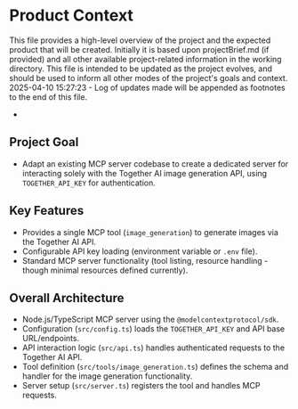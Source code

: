 # Product Context

This file provides a high-level overview of the project and the expected product that will be created. Initially it is based upon projectBrief.md (if provided) and all other available project-related information in the working directory. This file is intended to be updated as the project evolves, and should be used to inform all other modes of the project's goals and context.
2025-04-10 15:27:23 - Log of updates made will be appended as footnotes to the end of this file.

*

## Project Goal

*   Adapt an existing MCP server codebase to create a dedicated server for interacting solely with the Together AI image generation API, using `TOGETHER_API_KEY` for authentication.

## Key Features

*   Provides a single MCP tool (`image_generation`) to generate images via the Together AI API.
*   Configurable API key loading (environment variable or `.env` file).
*   Standard MCP server functionality (tool listing, resource handling - though minimal resources defined currently).

## Overall Architecture

*   Node.js/TypeScript MCP server using the `@modelcontextprotocol/sdk`.
*   Configuration (`src/config.ts`) loads the `TOGETHER_API_KEY` and API base URL/endpoints.
*   API interaction logic (`src/api.ts`) handles authenticated requests to the Together AI API.
*   Tool definition (`src/tools/image_generation.ts`) defines the schema and handler for the image generation functionality.
*   Server setup (`src/server.ts`) registers the tool and handles MCP requests.